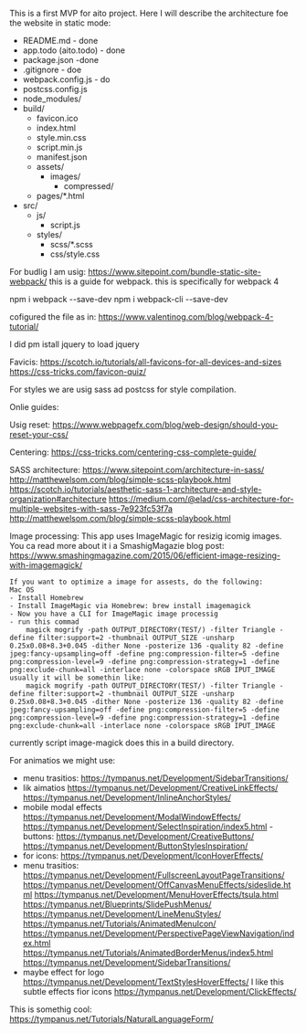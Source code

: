 This is a first MVP for aito project.
Here I will describe the architecture foe the website in static mode:

- README.md - done
- app.todo (aito.todo) - done
- package.json -done 
- .gitignore - doe
- webpack.config.js - do
- postcss.config.js
- node_modules/
- build/
    - favicon.ico
    - index.html
    - style.min.css
    - script.min.js
    - manifest.json
    - assets/
        - images/
            - compressed/
    - pages/*.html
- src/
    - js/
        - script.js
    - styles/
        - scss/*.scss
        - css/style.css


For budlig I am usig:
https://www.sitepoint.com/bundle-static-site-webpack/
this is a guide for webpack.
this is specifically for webpack 4

npm i webpack --save-dev
npm i webpack-cli --save-dev

cofigured the file as in:
https://www.valentinog.com/blog/webpack-4-tutorial/

I did pm istall jquery to load jquery 

Favicis:
https://scotch.io/tutorials/all-favicons-for-all-devices-and-sizes
https://css-tricks.com/favicon-quiz/


For styles we are usig sass ad postcss for style compilation.

Onlie guides:

Usig reset: https://www.webpagefx.com/blog/web-design/should-you-reset-your-css/

Centering: https://css-tricks.com/centering-css-complete-guide/

SASS architecture: 
https://www.sitepoint.com/architecture-in-sass/
http://matthewelsom.com/blog/simple-scss-playbook.html
https://scotch.io/tutorials/aesthetic-sass-1-architecture-and-style-organization#architecture
https://medium.com/@elad/css-architecture-for-multiple-websites-with-sass-7e923fc53f7a
http://matthewelsom.com/blog/simple-scss-playbook.html

Image processing:
    This app uses ImageMagic for resizig icomig images.
    You ca read more about it i a SmashigMagazie blog post: https://www.smashingmagazine.com/2015/06/efficient-image-resizing-with-imagemagick/

    If you want to optimize a image for assests, do the following:
    Mac OS
    - Install Homebrew
    - Install ImageMagic via Homebrew: brew install imagemagick
    - Now you have a CLI for ImageMagic image processig
    - run this commad 
        magick mogrify -path OUTPUT_DIRECTORY(TEST/) -filter Triangle -define filter:support=2 -thumbnail OUTPUT_SIZE -unsharp 0.25x0.08+8.3+0.045 -dither None -posterize 136 -quality 82 -define jpeg:fancy-upsampling=off -define png:compression-filter=5 -define png:compression-level=9 -define png:compression-strategy=1 -define png:exclude-chunk=all -interlace none -colorspace sRGB IPUT_IMAGE
    usually it will be somethin like:
        magick mogrify -path OUTPUT_DIRECTORY(TEST/) -filter Triangle -define filter:support=2 -thumbnail OUTPUT_SIZE -unsharp 0.25x0.08+8.3+0.045 -dither None -posterize 136 -quality 82 -define jpeg:fancy-upsampling=off -define png:compression-filter=5 -define png:compression-level=9 -define png:compression-strategy=1 -define png:exclude-chunk=all -interlace none -colorspace sRGB IPUT_IMAGE
 
 currently script image-magick does this in a build directory.



For animatios we might use: 

- menu trasitios: https://tympanus.net/Development/SidebarTransitions/
- lik aimatios https://tympanus.net/Development/CreativeLinkEffects/
https://tympanus.net/Development/InlineAnchorStyles/
- mobile modal effects
https://tympanus.net/Development/ModalWindowEffects/
https://tympanus.net/Development/SelectInspiration/index5.html
-buttons: https://tympanus.net/Development/CreativeButtons/
https://tympanus.net/Development/ButtonStylesInspiration/
- for icons: https://tympanus.net/Development/IconHoverEffects/
- menu trasitios: https://tympanus.net/Development/FullscreenLayoutPageTransitions/
https://tympanus.net/Development/OffCanvasMenuEffects/sideslide.html
https://tympanus.net/Development/MenuHoverEffects/tsula.html
https://tympanus.net/Blueprints/SlidePushMenus/
https://tympanus.net/Development/LineMenuStyles/
https://tympanus.net/Tutorials/AnimatedMenuIcon/
https://tympanus.net/Development/PerspectivePageViewNavigation/index.html
https://tympanus.net/Tutorials/AnimatedBorderMenus/index5.html
https://tympanus.net/Development/SidebarTransitions/
- maybe effect for logo https://tympanus.net/Development/TextStylesHoverEffects/
I like this subtle effects fior icons https://tympanus.net/Development/ClickEffects/


This is somethig cool: https://tympanus.net/Tutorials/NaturalLanguageForm/
